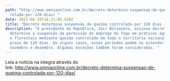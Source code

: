 ```yaml
---
path: "http://www.omniaonline.com.br/decreto-determina-suspensao-de-queima-cont\
  rolada-por-120-dias/ "
date: 2021-06-29T18:21:05.430Z
title: "Decreto determina suspensão de queima controlada por 120 dias  "
description: "O presidente da República, Jair Bolsonaro, assinou decreto que
  determina a suspensão da permissão do emprego do fogo em práticas agropastoris
  e florestais mediante queima controlada em todo o território nacional pelo
  prazo de 120 dias. Em alguns casos, esses períodos podem se estender até
  novembro e dezembro. Algumas exceções também foram consideradas. "
---
```

<!--StartFragment-->

Leia a notícia na integra através do link: <http://www.omniaonline.com.br/decreto-determina-suspensao-de-queima-controlada-por-120-dias/>

<!--EndFragment-->